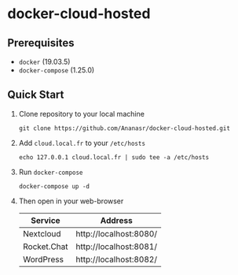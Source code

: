 # docker-cloud-hosted

## Prerequisites

- `docker` (19.03.5)
- `docker-compose` (1.25.0)

## Quick Start

1. Clone repository to your local machine
   ```
   git clone https://github.com/Ananasr/docker-cloud-hosted.git
   ```

2. Add `cloud.local.fr` to your `/etc/hosts`
   ```
   echo 127.0.0.1 cloud.local.fr | sudo tee -a /etc/hosts
   ```

3. Run `docker-compose`
   ```
   docker-compose up -d
   ```

4. Then open in your web-browser

   | Service       | Address                |
   | ------------- |:----------------------:|
   | Nextcloud     | http://localhost:8080/ |
   | Rocket.Chat   | http://localhost:8081/ |
   | WordPress     | http://localhost:8082/ |
